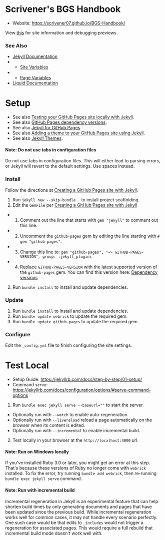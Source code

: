 # Scrivener's BGS Handbook
- Website: https://scrivener07.github.io/BGS-Handbook/

View [this](site/index.md) for site information and debugging previews.


### See Also
- [Jekyll Documentation](https://jekyllrb.com/docs/)
- - [Site Variables](https://jekyllrb.com/docs/variables/#site-variables)
- - [Page Variables](https://jekyllrb.com/docs/variables/#page-variables)
- [Liquid Documentation](https://shopify.github.io/liquid/)


# Setup
- See also [Testing your GitHub Pages site locally with Jekyll](https://docs.github.com/en/pages/setting-up-a-github-pages-site-with-jekyll/testing-your-github-pages-site-locally-with-jekyll#updating-the-github-pages-gem).
- See also [GitHub Pages dependency versions](https://pages.github.com/versions/).
- See also [Jekyll for GitHub Pages](https://jekyllrb.com/docs/github-pages/).
- See also [Adding a theme to your GitHub Pages site using Jekyll](https://docs.github.com/en/pages/setting-up-a-github-pages-site-with-jekyll/adding-a-theme-to-your-github-pages-site-using-jekyll).
- See also [Jekyll Themes](https://jekyllrb.com/docs/themes/#overriding-theme-defaults).


#### Note: Do not use tabs in configuration files
Do not use tabs in configuration files.
This will either lead to parsing errors, or Jekyll will revert to the default settings.
Use spaces instead.


### Install
Follow the directions at [Creating a GitHub Pages site with Jekyll](https://docs.github.com/en/pages/setting-up-a-github-pages-site-with-jekyll/creating-a-github-pages-site-with-jekyll).
1. Run `jekyll new --skip-bundle .` to install project scaffolding.
2. Edit the `GemFile` per [Creating a GitHub Pages site with Jekyll](https://docs.github.com/en/pages/setting-up-a-github-pages-site-with-jekyll/creating-a-github-pages-site-with-jekyll)
- 1. Comment out the line that starts with `gem "jekyll"` to comment out this line.
- 2. Uncomment the `github-pages` gem by editing the line starting with `# gem "github-pages"`.
- 3. Change this line to: `gem "github-pages", "~> GITHUB-PAGES-VERSION", group: :jekyll_plugins`
- 4. Replace `GITHUB-PAGES-VERSION` with the latest supported version of the `github-pages` gem. You can find this version here: [Dependency versions](https://pages.github.com/versions/)
2. Run `bundle install` to install and update dependencies.

### Update
1. Run `bundle install` to install and update dependencies.
2. Run `bundle update webrick` to update the required gem.
3. Run `bundle update github-pages` to update the required gem.

### Configure
Edit the `_config.yml` file to finish configuring the site settings.


# Test Local
- Setup Guide: https://jekyllrb.com/docs/step-by-step/01-setup/
- Command `serve`: https://jekyllrb.com/docs/configuration/options/#serve-command-options

1. Run `bundle exec jekyll serve --baseurl=""` to start the server.
- Optionally run with `--watch` to enable auto-regeneration.
- Optionally run with `--livereload` reload a page automatically on the browser when its content is edited.
- Optionally run with `--incremental` to enable incremental build.
2. Test locally in your browser at the `http://localhost:4000` url.

#### Note: Run on Windows locally
If you've installed Ruby 3.0 or later, you might get an error at this step.
That's because these versions of Ruby no longer come with `webrick` installed.
To fix the error, try running `bundle add webrick`, then re-running `bundle exec jekyll serve` command.

#### Note: Run with incremental build
Incremental regeneration in Jekyll is an experimental feature that can help shorten build times by only generating documents and pages that have been updated since the previous build.
While incremental regeneration works well for common cases, it may not handle every scenario perfectly.
One such case would be that edits to `_includes` would not trigger a regeneration for associated pages.
This would require a full rebuild that incremental build mode doesn't work well with.
